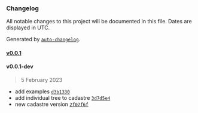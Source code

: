 ### Changelog

All notable changes to this project will be documented in this file. Dates are displayed in UTC.

Generated by [`auto-changelog`](https://github.com/CookPete/auto-changelog).

#### [v0.0.1](https://github.com/vinv-group/vinv-tree/compare/v0.0.1-dev...v0.0.1)

#### v0.0.1-dev

> 5 February 2023

- add examples [`d3b1330`](https://github.com/vinv-group/vinv-tree/commit/d3b133011120782f27d2e301f965424a922f9afe)
- add individual tree to cadastre [`3d7d5e4`](https://github.com/vinv-group/vinv-tree/commit/3d7d5e4705f3d53095ece8314c3e543b5bab2b04)
- new cadastre version [`2f07f6f`](https://github.com/vinv-group/vinv-tree/commit/2f07f6ff0db30842ece0f50afcad4acfa1557a49)

